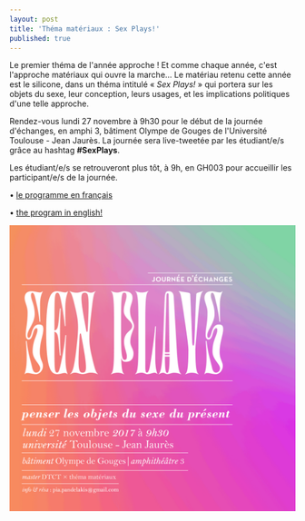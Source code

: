 ```yaml
---
layout: post
title: 'Théma matériaux : Sex Plays!'
published: true
---
```


<p>Le premier théma de l'année approche ! Et comme chaque année, c'est l'approche matériaux qui ouvre la marche... Le matériau retenu cette année est le silicone, dans un théma intitulé &laquo;&nbsp;<em>Sex Plays!</em>&nbsp;&raquo; qui portera sur les objets du sexe, leur conception, leurs usages, et les implications politiques d'une telle approche.</p>

<p>Rendez-vous lundi 27 novembre à 9h30 pour le début de la journée d'échanges, en amphi 3, bâtiment Olympe de Gouges de l'Université Toulouse - Jean Jaurès. La journée sera live-tweetée par les étudiant/e/s grâce au hashtag <strong>#SexPlays</strong>.</p>
<p>Les étudiant/e/s se retrouveront plus tôt, à 9h, en GH003 pour accueillir les participant/e/s de la journée.</p>

<p>• <a href="/docs/2017/WKS_SEX-PLAYS_preprog-fr.pdf">le programme en français</a></p>
<p>• <a href="/docs/2017/WKS_SEX-PLAYS_preprog-eng.pdf">the program in english!</a></p>

<img src="img/2017_11/WKS_SEX-PLAYS_webimg-full.png"/>





 